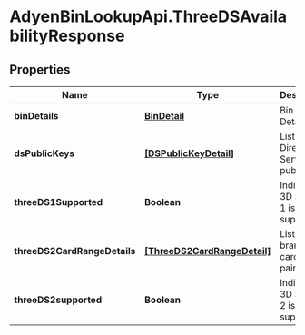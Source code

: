 # AdyenBinLookupApi.ThreeDSAvailabilityResponse

## Properties

Name | Type | Description | Notes
------------ | ------------- | ------------- | -------------
**binDetails** | [**BinDetail**](BinDetail.md) | Bin Group Details | [optional] 
**dsPublicKeys** | [**[DSPublicKeyDetail]**](DSPublicKeyDetail.md) | List of Directory Server (DS) public keys. | [optional] 
**threeDS1Supported** | **Boolean** | Indicator if 3D Secure 1 is supported. | [optional] 
**threeDS2CardRangeDetails** | [**[ThreeDS2CardRangeDetail]**](ThreeDS2CardRangeDetail.md) | List of brand and card range pairs. | [optional] 
**threeDS2supported** | **Boolean** | Indicator if 3D Secure 2 is supported. | [optional] 


